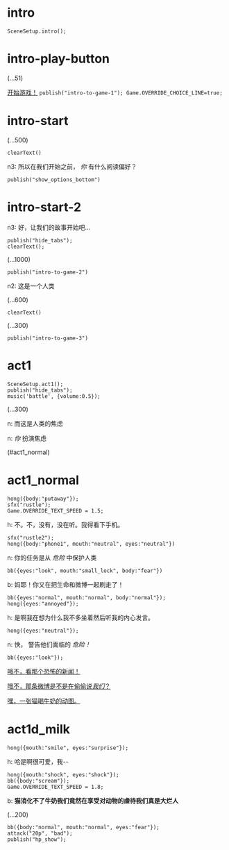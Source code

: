 # intro

`SceneSetup.intro();`

# intro-play-button

(...51)

[开始游戏！](#intro-start) `publish("intro-to-game-1"); Game.OVERRIDE_CHOICE_LINE=true;`

# intro-start

(...500)

`clearText()`

n3: 所以在我们开始之前， _你_ 有什么阅读偏好？

`publish("show_options_bottom")`

# intro-start-2

n3: 好，让我们的故事开始吧...

```
publish("hide_tabs");
clearText();
```

(...1000)

`publish("intro-to-game-2")`

n2: 这是一个人类

(...600)

`clearText()`

(...300)

`publish("intro-to-game-3")`

# act1

```
SceneSetup.act1();
publish("hide_tabs");
music('battle', {volume:0.5});
```

(...300)

n: 而这是人类的焦虑

n: _你_ 扮演焦虑

(#act1_normal)


# act1_normal

```
hong({body:"putaway"});
sfx("rustle");
Game.OVERRIDE_TEXT_SPEED = 1.5;
```

h: 不。不，没有，没在听。我得看下手机。

```
sfx("rustle2");
hong({body:"phone1", mouth:"neutral", eyes:"neutral"})
```

n: 你的任务是从 *危险* 中保护人类

`bb({eyes:"look", mouth:"small_lock", body:"fear"})`

b: 妈耶！你又在把生命和微博一起刷走了！

```
bb({eyes:"normal", mouth:"normal", body:"normal"});
hong({eyes:"annoyed"});
```

h: 是啊我在想为什么我不多坐着然后听我的内心发言。

`hong({eyes:"neutral"});`

n: 快， 警告他们面临的 *危险！*

```
bb({eyes:"look"});
```

[哦不，看那个恐怖的新闻！](#act1d_news)

[哦不，那条微博是不是在偷偷说*我们*？](#act1d_subtweet)

[嘿，一张猫喝牛奶的动图。](#act1d_milk)

# act1d_milk

`hong({mouth:"smile", eyes:"surprise"});`

h: 哈是啊很可爱，我--

```
hong({mouth:"shock", eyes:"shock"});
bb({body:"scream"});
Game.OVERRIDE_TEXT_SPEED = 1.8;
```

b: **猫消化不了牛奶我们竟然在享受对动物的虐待我们真是大烂人**

(...200)

```
bb({body:"normal", mouth:"normal", eyes:"fear"});
attack("20p", "bad");
publish("hp_show");
```
